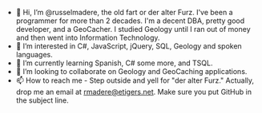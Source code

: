 - 👋 Hi, I’m @russelmadere, the old fart or der alter Furz. I've been a programmer for more than 2 decades. I'm a decent DBA, pretty good developer, and a GeoCacher. I studied Geology until I ran out of money and then went into Information Technology.
- 👀 I’m interested in C#, JavaScript, jQuery, SQL, Geology and spoken languages.
- 🌱 I’m currently learning Spanish, C# some more, and TSQL.
- 💞️ I’m looking to collaborate on Geology and GeoCaching applications.
- 📫 How to reach me - Step outside and yell for "der alter Furz." Actually, drop me an email at rmadere@etigers.net. Make sure you put GitHub in the subject line.

<!---
russelmadere/russelmadere is a ✨ special ✨ repository because its `README.md` (this file) appears on your GitHub profile.
You can click the Preview link to take a look at your changes.
--->
